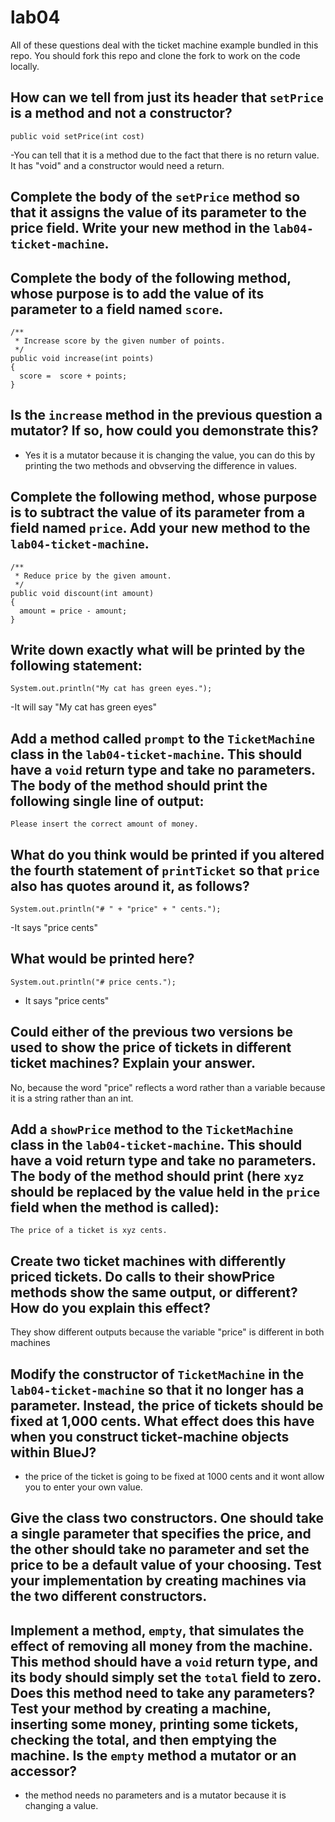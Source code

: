 # lab04

All of these questions deal with the ticket machine example bundled in this repo. You should fork this repo and clone the fork to work on the code locally. 

## How can we tell from just its header that `setPrice` is a method and not a constructor?
```
public void setPrice(int cost)
```
-You can tell that it is a method due to the fact that there is no return value. It has "void" and a constructor would need a return.

## Complete the body of the `setPrice` method so that it assigns the value of its parameter to the price field. Write your new method in the `lab04-ticket-machine`.

## Complete the body of the following method, whose purpose is to add the value of its parameter to a field named `score`.
```
/**
 * Increase score by the given number of points.
 */
public void increase(int points)
{
  score =  score + points;
}
```
## Is the `increase` method in the previous question a mutator? If so, how could you demonstrate this?
- Yes it is a mutator because it is changing the value, you can do this by printing the two methods and obvserving the difference in values.

## Complete the following method, whose purpose is to subtract the value of its parameter from a field named `price`. Add your new method to the `lab04-ticket-machine`.
```
/**
 * Reduce price by the given amount.
 */
public void discount(int amount)
{
  amount = price - amount;
}
```

## Write down exactly what will be printed by the following statement:
```
System.out.println("My cat has green eyes.");
```
-It will say "My cat has green eyes"

## Add a method called `prompt` to the `TicketMachine` class in the `lab04-ticket-machine`. This should have a `void` return type and take no parameters. The body of the method should print the following single line of output: 
```
Please insert the correct amount of money.
```

## What do you think would be printed if you altered the fourth statement of `printTicket` so that `price` also has quotes around it, as follows?
```
System.out.println("# " + "price" + " cents.");
```
-It says "price cents"

## What would be printed here?
```
System.out.println("# price cents.");
```
- It says "price cents"

## Could either of the previous two versions be used to show the price of tickets in different ticket machines? Explain your answer.
No, because the word "price" reflects a word rather than a variable because it is a string rather than an int.

## Add a `showPrice` method to the `TicketMachine` class in the `lab04-ticket-machine`. This should have a void return type and take no parameters. The body of the method should print (here `xyz` should be replaced by the value held in the `price` field when the method is called):
```
The price of a ticket is xyz cents.
```


## Create two ticket machines with differently priced tickets. Do calls to their showPrice methods show the same output, or different? How do you explain this effect?
They show different outputs because the variable "price" is different in both machines


## Modify the constructor of `TicketMachine` in the `lab04-ticket-machine` so that it no longer has a parameter. Instead, the price of tickets should be fixed at 1,000 cents. What effect does this have when you construct ticket-machine objects within BlueJ?
- the price of the ticket is going to be fixed at 1000 cents and it wont allow you to enter your own value. 

## Give the class two constructors. One should take a single parameter that specifies the price, and the other should take no parameter and set the price to be a default value of your choosing. Test your implementation by creating machines via the two different constructors.

## Implement a method, `empty`, that simulates the effect of removing all money from the machine. This method should have a `void` return type, and its body should simply set the `total` field to zero. Does this method need to take any parameters? Test your method by creating a machine, inserting some money, printing some tickets, checking the total, and then emptying the machine. Is the `empty` method a mutator or an accessor?
- the method needs no parameters and is a mutator because it is changing a value.
